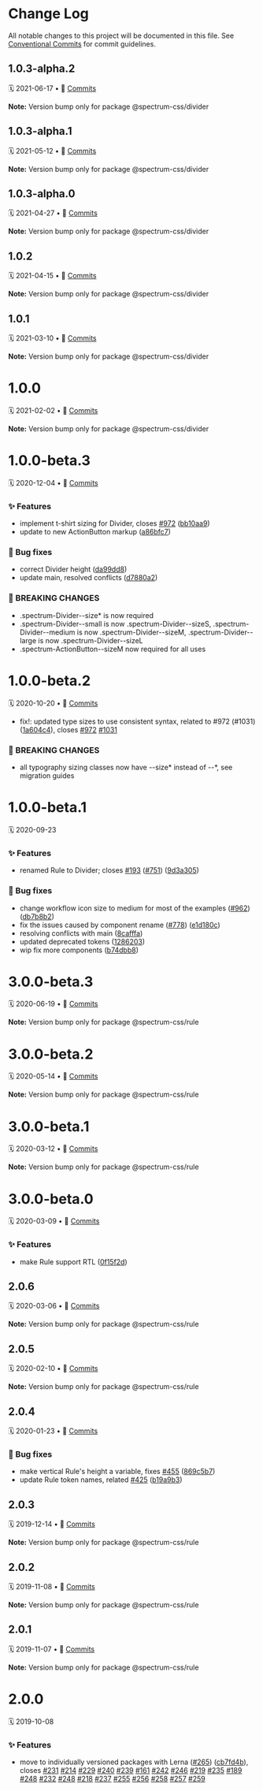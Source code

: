 # Change Log

All notable changes to this project will be documented in this file.
See [Conventional Commits](https://conventionalcommits.org) for commit guidelines.

<a name="1.0.3-alpha.2"></a>
## 1.0.3-alpha.2
🗓 2021-06-17 • 📝 [Commits](https://github.com/adobe/spectrum-css/compare/@spectrum-css/divider@1.0.3-alpha.1...@spectrum-css/divider@1.0.3-alpha.2)

**Note:** Version bump only for package @spectrum-css/divider





<a name="1.0.3-alpha.1"></a>
## 1.0.3-alpha.1
🗓 2021-05-12 • 📝 [Commits](https://github.com/adobe/spectrum-css/compare/@spectrum-css/divider@1.0.3-alpha.0...@spectrum-css/divider@1.0.3-alpha.1)

**Note:** Version bump only for package @spectrum-css/divider





<a name="1.0.3-alpha.0"></a>
## 1.0.3-alpha.0
🗓 2021-04-27 • 📝 [Commits](https://github.com/adobe/spectrum-css/compare/@spectrum-css/divider@1.0.2...@spectrum-css/divider@1.0.3-alpha.0)

**Note:** Version bump only for package @spectrum-css/divider





<a name="1.0.2"></a>
## 1.0.2
🗓 2021-04-15 • 📝 [Commits](https://github.com/adobe/spectrum-css/compare/@spectrum-css/divider@1.0.1...@spectrum-css/divider@1.0.2)

**Note:** Version bump only for package @spectrum-css/divider





<a name="1.0.1"></a>
## 1.0.1
🗓 2021-03-10 • 📝 [Commits](https://github.com/adobe/spectrum-css/compare/@spectrum-css/divider@1.0.0...@spectrum-css/divider@1.0.1)

**Note:** Version bump only for package @spectrum-css/divider





<a name="1.0.0"></a>
# 1.0.0
🗓 2021-02-02 • 📝 [Commits](https://github.com/adobe/spectrum-css/compare/@spectrum-css/divider@1.0.0-beta.3...@spectrum-css/divider@1.0.0)

**Note:** Version bump only for package @spectrum-css/divider





<a name="1.0.0-beta.3"></a>
# 1.0.0-beta.3
🗓 2020-12-04 • 📝 [Commits](https://github.com/adobe/spectrum-css/compare/@spectrum-css/divider@1.0.0-beta.2...@spectrum-css/divider@1.0.0-beta.3)

### ✨ Features

* implement t-shirt sizing for Divider, closes [#972](https://github.com/adobe/spectrum-css/issues/972) ([bb10aa9](https://github.com/adobe/spectrum-css/commit/bb10aa9))
* update to new ActionButton markup ([a86bfc7](https://github.com/adobe/spectrum-css/commit/a86bfc7))


### 🐛 Bug fixes

* correct Divider height ([da99dd8](https://github.com/adobe/spectrum-css/commit/da99dd8))
* update main, resolved conflicts ([d7880a2](https://github.com/adobe/spectrum-css/commit/d7880a2))


### 🛑 BREAKING CHANGES

* .spectrum-Divider--size* is now required
* .spectrum-Divider--small is now .spectrum-Divider--sizeS, .spectrum-Divider--medium is now .spectrum-Divider--sizeM, .spectrum-Divider--large is now .spectrum-Divider--sizeL
* .spectrum-ActionButton--sizeM now required for all uses





<a name="1.0.0-beta.2"></a>
# 1.0.0-beta.2
🗓 2020-10-20 • 📝 [Commits](https://github.com/adobe/spectrum-css/compare/@spectrum-css/divider@1.0.0-beta.1...@spectrum-css/divider@1.0.0-beta.2)

* fix!: updated type sizes to use consistent syntax, related to #972 (#1031) ([1a604c4](https://github.com/adobe/spectrum-css/commit/1a604c4)), closes [#972](https://github.com/adobe/spectrum-css/issues/972) [#1031](https://github.com/adobe/spectrum-css/issues/1031)


### 🛑 BREAKING CHANGES

* all typography sizing classes now have --size* instead of --*, see migration guides





<a name="1.0.0-beta.1"></a>
# 1.0.0-beta.1
🗓 2020-09-23

### ✨ Features

* renamed Rule to Divider; closes [#193](https://github.com/adobe/spectrum-css/issues/193) ([#751](https://github.com/adobe/spectrum-css/issues/751)) ([9d3a305](https://github.com/adobe/spectrum-css/commit/9d3a305))


### 🐛 Bug fixes

* change workflow icon size to medium for most of the examples ([#962](https://github.com/adobe/spectrum-css/issues/962)) ([db7b8b2](https://github.com/adobe/spectrum-css/commit/db7b8b2))
* fix the issues caused by component rename ([#778](https://github.com/adobe/spectrum-css/issues/778)) ([e1d180c](https://github.com/adobe/spectrum-css/commit/e1d180c))
* resolving conflicts with main ([8cafffa](https://github.com/adobe/spectrum-css/commit/8cafffa))
* updated deprecated tokens ([1286203](https://github.com/adobe/spectrum-css/commit/1286203))
* wip fix more components ([b74dbb8](https://github.com/adobe/spectrum-css/commit/b74dbb8))





<a name="3.0.0-beta.3"></a>
# 3.0.0-beta.3
🗓 2020-06-19 • 📝 [Commits](https://github.com/adobe/spectrum-css/compare/@spectrum-css/rule@3.0.0-beta.2...@spectrum-css/rule@3.0.0-beta.3)

**Note:** Version bump only for package @spectrum-css/rule





<a name="3.0.0-beta.2"></a>
# 3.0.0-beta.2
🗓 2020-05-14 • 📝 [Commits](https://github.com/adobe/spectrum-css/compare/@spectrum-css/rule@3.0.0-beta.1...@spectrum-css/rule@3.0.0-beta.2)

**Note:** Version bump only for package @spectrum-css/rule





<a name="3.0.0-beta.1"></a>
# 3.0.0-beta.1
🗓 2020-03-12 • 📝 [Commits](https://github.com/adobe/spectrum-css/compare/@spectrum-css/rule@3.0.0-beta.0...@spectrum-css/rule@3.0.0-beta.1)

**Note:** Version bump only for package @spectrum-css/rule





<a name="3.0.0-beta.0"></a>
# 3.0.0-beta.0
🗓 2020-03-09 • 📝 [Commits](https://github.com/adobe/spectrum-css/compare/@spectrum-css/rule@2.0.6...@spectrum-css/rule@3.0.0-beta.0)

### ✨ Features

* make Rule support RTL ([0f15f2d](https://github.com/adobe/spectrum-css/commit/0f15f2d))





<a name="2.0.6"></a>
## 2.0.6
🗓 2020-03-06 • 📝 [Commits](https://github.com/adobe/spectrum-css/compare/@spectrum-css/rule@2.0.5...@spectrum-css/rule@2.0.6)

**Note:** Version bump only for package @spectrum-css/rule





<a name="2.0.5"></a>
## 2.0.5
🗓 2020-02-10 • 📝 [Commits](https://github.com/adobe/spectrum-css/compare/@spectrum-css/rule@2.0.4...@spectrum-css/rule@2.0.5)

**Note:** Version bump only for package @spectrum-css/rule





<a name="2.0.4"></a>
## 2.0.4
🗓 2020-01-23 • 📝 [Commits](https://github.com/adobe/spectrum-css/compare/@spectrum-css/rule@2.0.3...@spectrum-css/rule@2.0.4)

### 🐛 Bug fixes

* make vertical Rule's height a variable, fixes [#455](https://github.com/adobe/spectrum-css/issues/455) ([869c5b7](https://github.com/adobe/spectrum-css/commit/869c5b7))
* update Rule token names, related [#425](https://github.com/adobe/spectrum-css/issues/425) ([b19a9b3](https://github.com/adobe/spectrum-css/commit/b19a9b3))





<a name="2.0.3"></a>
## 2.0.3
🗓 2019-12-14 • 📝 [Commits](https://github.com/adobe/spectrum-css/compare/@spectrum-css/rule@2.0.2...@spectrum-css/rule@2.0.3)

**Note:** Version bump only for package @spectrum-css/rule





<a name="2.0.2"></a>
## 2.0.2
🗓 2019-11-08 • 📝 [Commits](https://github.com/adobe/spectrum-css/compare/@spectrum-css/rule@2.0.1...@spectrum-css/rule@2.0.2)

**Note:** Version bump only for package @spectrum-css/rule





<a name="2.0.1"></a>
## 2.0.1
🗓 2019-11-07 • 📝 [Commits](https://github.com/adobe/spectrum-css/compare/@spectrum-css/rule@2.0.0...@spectrum-css/rule@2.0.1)

**Note:** Version bump only for package @spectrum-css/rule





<a name="2.0.0"></a>
# 2.0.0
🗓 2019-10-08

### ✨ Features

* move to individually versioned packages with Lerna ([#265](https://github.com/adobe/spectrum-css/issues/265)) ([cb7fd4b](https://github.com/adobe/spectrum-css/commit/cb7fd4b)), closes [#231](https://github.com/adobe/spectrum-css/issues/231) [#214](https://github.com/adobe/spectrum-css/issues/214) [#229](https://github.com/adobe/spectrum-css/issues/229) [#240](https://github.com/adobe/spectrum-css/issues/240) [#239](https://github.com/adobe/spectrum-css/issues/239) [#161](https://github.com/adobe/spectrum-css/issues/161) [#242](https://github.com/adobe/spectrum-css/issues/242) [#246](https://github.com/adobe/spectrum-css/issues/246) [#219](https://github.com/adobe/spectrum-css/issues/219) [#235](https://github.com/adobe/spectrum-css/issues/235) [#189](https://github.com/adobe/spectrum-css/issues/189) [#248](https://github.com/adobe/spectrum-css/issues/248) [#232](https://github.com/adobe/spectrum-css/issues/232) [#248](https://github.com/adobe/spectrum-css/issues/248) [#218](https://github.com/adobe/spectrum-css/issues/218) [#237](https://github.com/adobe/spectrum-css/issues/237) [#255](https://github.com/adobe/spectrum-css/issues/255) [#256](https://github.com/adobe/spectrum-css/issues/256) [#258](https://github.com/adobe/spectrum-css/issues/258) [#257](https://github.com/adobe/spectrum-css/issues/257) [#259](https://github.com/adobe/spectrum-css/issues/259)
